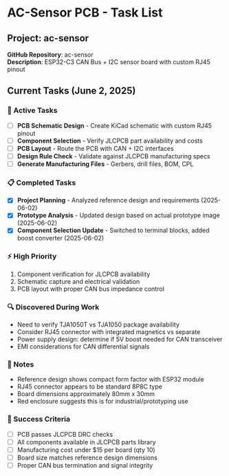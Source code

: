 # AC-Sensor PCB - Task List

## Project: ac-sensor
**GitHub Repository**: ac-sensor  
**Description**: ESP32-C3 CAN Bus + I2C sensor board with custom RJ45 pinout

## Current Tasks (June 2, 2025)

### 🔄 Active Tasks
- [ ] **PCB Schematic Design** - Create KiCad schematic with custom RJ45 pinout
- [ ] **Component Selection** - Verify JLCPCB part availability and costs  
- [ ] **PCB Layout** - Route the PCB with CAN + I2C interfaces
- [ ] **Design Rule Check** - Validate against JLCPCB manufacturing specs
- [ ] **Generate Manufacturing Files** - Gerbers, drill files, BOM, CPL

### 📋 Completed Tasks
- [x] **Project Planning** - Analyzed reference design and requirements (2025-06-02)
- [x] **Prototype Analysis** - Updated design based on actual prototype image (2025-06-02)
- [x] **Component Selection Update** - Switched to terminal blocks, added boost converter (2025-06-02)

### ⚡ High Priority
1. Component verification for JLCPCB availability
2. Schematic capture and electrical validation
3. PCB layout with proper CAN bus impedance control

### 🔍 Discovered During Work
- Need to verify TJA1050T vs TJA1050 package availability
- Consider RJ45 connector with integrated magnetics vs separate
- Power supply design: determine if 5V boost needed for CAN transceiver
- EMI considerations for CAN differential signals

### 📝 Notes
- Reference design shows compact form factor with ESP32 module
- RJ45 connector appears to be standard 8P8C type
- Board dimensions approximately 80mm x 30mm
- Red enclosure suggests this is for industrial/prototyping use

### 🎯 Success Criteria
- [ ] PCB passes JLCPCB DRC checks
- [ ] All components available in JLCPCB parts library
- [ ] Manufacturing cost under $15 per board (qty 10)
- [ ] Board size matches reference design dimensions
- [ ] Proper CAN bus termination and signal integrity